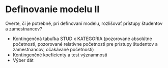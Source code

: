 # Definovanie modelu II

Overte, či je potrebné, pri definovaní modelu, rozlišovať prístupy študentov a zamestnancov?
* Kontingenčná tabuľka STUD x KATEGORIA (pozorované absolútne početnosti, pozorované relatívne početnosti pre prístupy študentov a zamestnancov, očakávané početnosti)
* Kontingenčné koeficienty a test významnosti
* Výber dát
